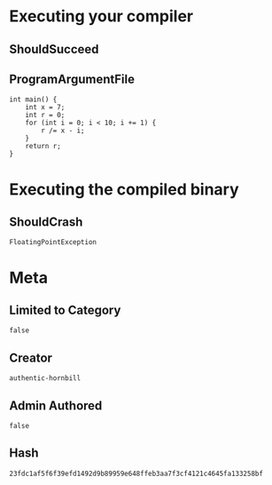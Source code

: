 # Executing your compiler

## ShouldSucceed

## ProgramArgumentFile

```
int main() {
    int x = 7;
    int r = 0;
    for (int i = 0; i < 10; i += 1) {
        r /= x - i;
    }
    return r;
}
```

# Executing the compiled binary

## ShouldCrash

```
FloatingPointException
```

# Meta

## Limited to Category

```
false
```

## Creator

```
authentic-hornbill
```

## Admin Authored

```
false
```

## Hash

```
23fdc1af5f6f39efd1492d9b89959e648ffeb3aa7f3cf4121c4645fa133258bf
```

